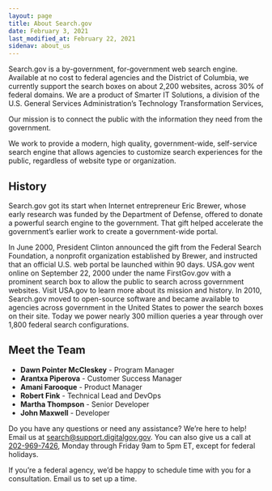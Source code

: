 ```yaml
---
layout: page
title: About Search.gov
date: February 3, 2021
last_modified_at: February 22, 2021
sidenav: about_us
---
```


Search.gov is a by-government, for-government web search engine. Available at no cost to federal agencies and the District of Columbia, we currently support the search boxes on about 2,200 websites, across 30% of federal domains. We are a product of Smarter IT Solutions, a division of the U.S. General Services Administration’s Technology Transformation Services, 

Our mission is to connect the public with the information they need from the government. 

We work to provide a modern, high quality, government-wide, self-service search engine that allows agencies to customize search experiences for the public, regardless of website type or organization.

## History

Search.gov got its start when Internet entrepreneur Eric Brewer, whose early research was funded by the Department of Defense, offered to donate a powerful search engine to the government. That gift helped accelerate the government’s earlier work to create a government-wide portal.

In June 2000, President Clinton announced the gift from the Federal Search Foundation, a nonprofit organization established by Brewer, and instructed that an official U.S. web portal be launched within 90 days. USA.gov went online on September 22, 2000 under the name FirstGov.gov with a prominent search box to allow the public to search across government websites. Visit USA.gov to learn more about its mission and history.
In 2010, Search.gov moved to open-source software and became available to agencies across government in the United States to power the search boxes on their site. Today we power nearly 300 million queries a year through over 1,800 federal search configurations.

## Meet the Team

* **Dawn Pointer McCleskey** - Program Manager
* **Arantxa Piperova** - Customer Success Manager
* **Amani Farooque** - Product Manager
* **Robert Fink** - Technical Lead and DevOps
* **Martha Thompson** - Senior Developer
* **John Maxwell** - Developer

Do you have any questions or need any assistance? We’re here to help!
Email us at [search@support.digitalgov.gov](mailto:search@support.digitalgov.gov). You can also give us a call at [202-969-7426](tel:2029697426), Monday through Friday 9am to 5pm ET, except for federal holidays.

If you’re a federal agency, we’d be happy to schedule time with you for a consultation. Email us to set up a time.